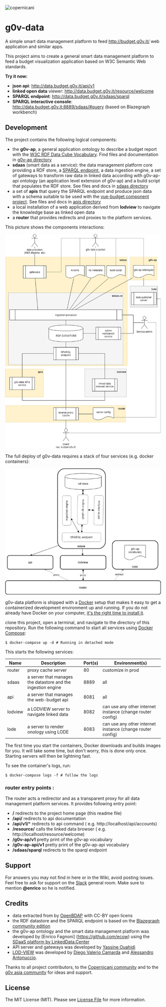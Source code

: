 ![copernicani](https://copernicani.it/wp-content/uploads/cropped-logo_orizzontale_trasparente-1-e1525161268864.png)

# g0v-data

A simple smart data management platform to feed http://budget.g0v.it/ web application and similar apps. 

This project aims to create a general smart data management platform to feed a budget visualization application based on W3C Semantic Web standards.

**Try it now:**

- **json api**: http://data.budget.g0v.it/api/v1
- **linked open data** viewer: http://data.budget.g0v.it/resource/welcome
- **SPARQL endpoint**: http://data.budget.g0v.it/sdaas/sparql
- **SPARQL interactive console**: http://data.budget.g0v.it:8889/sdaas/#query (based on Blazegraph workbench)

## Development

The project contains the following logical components:

- the **g0v-ap**, a general application ontology to describe a budget report with the [W3C RDF Data Cube Vocabulary](https://www.w3.org/TR/vocab-data-cube). Find files and documentation in [g0v-ap directory](g0v-ap/README.md)
- **sdaas** (smart data as a service):  the data management platform core providing a RDF store, a [SPARQL endpoint](https://www.w3.org/TR/sparql11-overview), a data ingestion engine, a set of gateways to transform raw data in linked data according with g0v-ap-api ontology (an application level extension of g0v-ap) and a build script that populates the RDF store. See files and docs in [sdaas directory](sdaas/README.md)
- a set of **apis** that query the SPARQL endpoint and produce json data with a schema suitable to be used with the [vue-budget component project](). See files and docs in [apis directory](apis/README.md)
- a local installation of a web application derived from **lodview** to navigate the knowledge base as linked open data
- a **router** that provides redirects and proxies to the platform services.
 
This picture shows the components interactions:

![architecture](doc/g0v-data-architecture.png)


The full deploy of g0v-data requires a stack of four services (e.g. docker containers):

![stack](doc/g0v-data-stack.png)

g0v-data platform is shipped with a [Docker](https://docker.com) setup that makes it easy to get a containerized development
environment up and running. If you do not already have Docker on your computer, [it's the right time to install it](https://docs.docker.com/install/).

clone this project, open a terminal, and navigate to the directory of this repository. Run the following command to start all
services using [Docker Compose](https://docs.docker.com/compose/):

    $ docker-compose up -d # Running in detached mode

This starts the following services:


| Name        | Description                                                   | Port(s) | Environment(s)
| ----------- | ------------------------------------------------------------- | ------- | --------------
| router      | proxy cache server                                            | 80      | customize in prod 
| sdaas       | a server that manages the datastore and the ingestion engine  | 8889    | all 
| api         | a server that manages the web-budget api                      | 8081    | all
| lodview     | a LODVIEW server to navigate linked data                      | 8082    | can use any other internet instance (change router config)
| lode        | a server to render onology using LODE                         | 8083    | can use any other internet instance (change router config)

The first time you start the containers, Docker downloads and builds images for you. It will take some time, but don't worry,
this is done only once. Starting servers will then be lightning fast.

To see the container's logs, run:

    $ docker-compose logs -f # follow the logs


### router entry points :

The router acts a redirector and as a transparent proxy for all data management platform services. It provides following entry point:

- **/** redirects to the project home page (this readme file)
- **/api/** redirects to api documentation
- **/api/v1/<api command>*** redirects to api command  ( e.g. http://localhost/api/accounts)
- **/resource/<resource id>** calls the linked data browser  (  e.g. http://localhost/resource/welcome)
- **/g0v-ap/v1** pretty print of the g0v-ap vocabulary  
- **/g0v-ap-api/v1** pretty print of the g0v-ap-api vocabulary  
- **/sdaas/sparql** redirects to the sparql endpoint


## Support

For answers you may not find in here or in the Wiki, avoid posting issues. Feel free to ask for support on the [Slack](https://linkeddatacenter.slack.com/) general room. Make sure to mention **@enrico** so he is notified.

## Credits


- data extracted from by [OpenBDAP](https://bdap-opendata.mef.gov.it/) with CC-BY open licens
- the RDF datastore and the SPARQL endpoint is based on the [Blazegraph community edition](https://www.blazegraph.com/)
- the g0v-ap ontology and the smart data management platform was developed by [Enrico Fagnoni] (https://github.com/ecow) using the [SDaaS platform by LinkedData.Center](http://LinkedData.Center/)
- API server and gateways was developed by [Yassine Ouahidi](https://github.com/YassineOuahidi)
- [LOD-VIEW](http://lodview.it/) was developed by [Diego Valerio Camarda](https://www.linkedin.com/in/dvcama) and [Alessandro Antonuccio](http://hstudio.it/).

Thanks to all project contributors, to the [Copernicani community](https://copernicani.it/) and to the [g0v asia community](http://g0v.asia) for ideas and support.


## License

The MIT License (MIT). Please see [License File](LICENSE) for more information.
